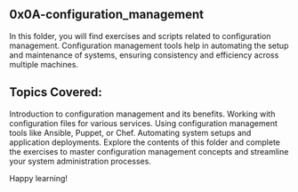## 0x0A-configuration_management
In this folder, you will find exercises and scripts related to configuration management. Configuration management tools help in automating the setup and maintenance of systems, ensuring consistency and efficiency across multiple machines.

## Topics Covered:
Introduction to configuration management and its benefits.
Working with configuration files for various services.
Using configuration management tools like Ansible, Puppet, or Chef.
Automating system setups and application deployments.
Explore the contents of this folder and complete the exercises to master configuration management concepts and streamline your system administration processes.

Happy learning!
